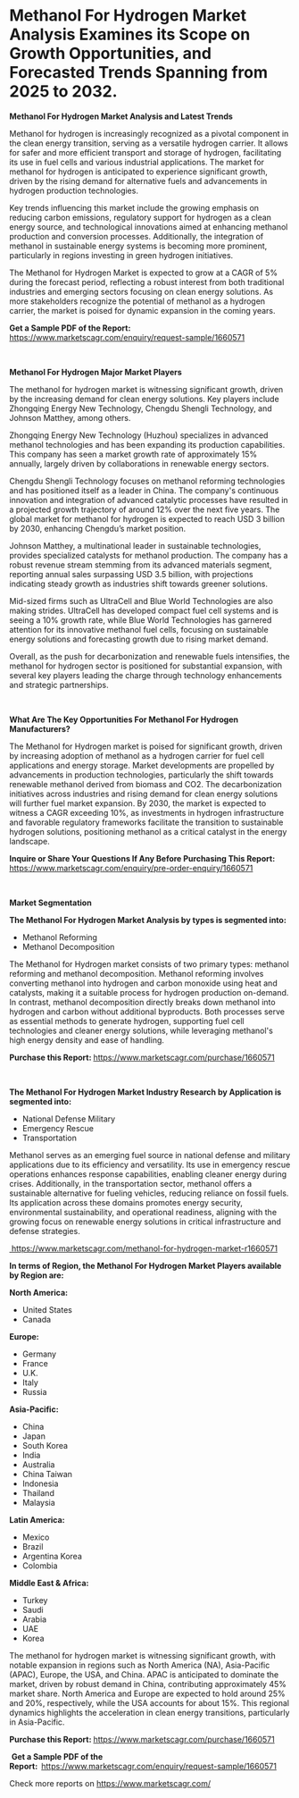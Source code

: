 <p><h1>Methanol For Hydrogen Market Analysis Examines its Scope on Growth Opportunities, and Forecasted Trends Spanning from 2025 to 2032.</h1></p><p><strong>Methanol For Hydrogen Market Analysis and Latest Trends</strong></p>
<p><p>Methanol for hydrogen is increasingly recognized as a pivotal component in the clean energy transition, serving as a versatile hydrogen carrier. It allows for safer and more efficient transport and storage of hydrogen, facilitating its use in fuel cells and various industrial applications. The market for methanol for hydrogen is anticipated to experience significant growth, driven by the rising demand for alternative fuels and advancements in hydrogen production technologies.</p><p>Key trends influencing this market include the growing emphasis on reducing carbon emissions, regulatory support for hydrogen as a clean energy source, and technological innovations aimed at enhancing methanol production and conversion processes. Additionally, the integration of methanol in sustainable energy systems is becoming more prominent, particularly in regions investing in green hydrogen initiatives.</p><p>The Methanol for Hydrogen Market is expected to grow at a CAGR of 5% during the forecast period, reflecting a robust interest from both traditional industries and emerging sectors focusing on clean energy solutions. As more stakeholders recognize the potential of methanol as a hydrogen carrier, the market is poised for dynamic expansion in the coming years.</p></p>
<p><strong>Get a Sample PDF of the Report:&nbsp;</strong> <a href="https://www.marketscagr.com/enquiry/request-sample/1660571?utm_campaign=2008&utm_medium=2&utm_source=Github&utm_content=ia&utm_term=17012025&utm_id=methanol-for-hydrogen">https://www.marketscagr.com/enquiry/request-sample/1660571</a></p>
<p>&nbsp;</p>
<p><strong>Methanol For Hydrogen Major Market Players</strong></p>
<p><p>The methanol for hydrogen market is witnessing significant growth, driven by the increasing demand for clean energy solutions. Key players include Zhongqing Energy New Technology, Chengdu Shengli Technology, and Johnson Matthey, among others.</p><p>Zhongqing Energy New Technology (Huzhou) specializes in advanced methanol technologies and has been expanding its production capabilities. This company has seen a market growth rate of approximately 15% annually, largely driven by collaborations in renewable energy sectors. </p><p>Chengdu Shengli Technology focuses on methanol reforming technologies and has positioned itself as a leader in China. The company's continuous innovation and integration of advanced catalytic processes have resulted in a projected growth trajectory of around 12% over the next five years. The global market for methanol for hydrogen is expected to reach USD 3 billion by 2030, enhancing Chengdu’s market position.</p><p>Johnson Matthey, a multinational leader in sustainable technologies, provides specialized catalysts for methanol production. The company has a robust revenue stream stemming from its advanced materials segment, reporting annual sales surpassing USD 3.5 billion, with projections indicating steady growth as industries shift towards greener solutions.</p><p>Mid-sized firms such as UltraCell and Blue World Technologies are also making strides. UltraCell has developed compact fuel cell systems and is seeing a 10% growth rate, while Blue World Technologies has garnered attention for its innovative methanol fuel cells, focusing on sustainable energy solutions and forecasting growth due to rising market demand.</p><p>Overall, as the push for decarbonization and renewable fuels intensifies, the methanol for hydrogen sector is positioned for substantial expansion, with several key players leading the charge through technology enhancements and strategic partnerships.</p></p>
<p>&nbsp;</p>
<p><strong>What Are The Key Opportunities For Methanol For Hydrogen Manufacturers?</strong></p>
<p><p>The Methanol for Hydrogen market is poised for significant growth, driven by increasing adoption of methanol as a hydrogen carrier for fuel cell applications and energy storage. Market developments are propelled by advancements in production technologies, particularly the shift towards renewable methanol derived from biomass and CO2. The decarbonization initiatives across industries and rising demand for clean energy solutions will further fuel market expansion. By 2030, the market is expected to witness a CAGR exceeding 10%, as investments in hydrogen infrastructure and favorable regulatory frameworks facilitate the transition to sustainable hydrogen solutions, positioning methanol as a critical catalyst in the energy landscape.</p></p>
<p><strong>Inquire or Share Your Questions If Any Before Purchasing This Report:</strong> <a href="https://www.marketscagr.com/enquiry/pre-order-enquiry/1660571?utm_campaign=2008&utm_medium=2&utm_source=Github&utm_content=ia&utm_term=17012025&utm_id=methanol-for-hydrogen">https://www.marketscagr.com/enquiry/pre-order-enquiry/1660571</a></p>
<p>&nbsp;</p>
<p><strong>Market Segmentation</strong></p>
<p><strong>The Methanol For Hydrogen Market Analysis by types is segmented into:</strong></p>
<p><ul><li>Methanol Reforming</li><li>Methanol Decomposition</li></ul></p>
<p><p>The Methanol for Hydrogen market consists of two primary types: methanol reforming and methanol decomposition. Methanol reforming involves converting methanol into hydrogen and carbon monoxide using heat and catalysts, making it a suitable process for hydrogen production on-demand. In contrast, methanol decomposition directly breaks down methanol into hydrogen and carbon without additional byproducts. Both processes serve as essential methods to generate hydrogen, supporting fuel cell technologies and cleaner energy solutions, while leveraging methanol's high energy density and ease of handling.</p></p>
<p><strong>Purchase this Report:&nbsp;</strong><a href="https://www.marketscagr.com/purchase/1660571?utm_campaign=2008&utm_medium=2&utm_source=Github&utm_content=ia&utm_term=17012025&utm_id=methanol-for-hydrogen">https://www.marketscagr.com/purchase/1660571</a></p>
<p>&nbsp;</p>
<p><strong>The Methanol For Hydrogen Market Industry Research by Application is segmented into:</strong></p>
<p><ul><li>National Defense Military</li><li>Emergency Rescue</li><li>Transportation</li></ul></p>
<p><p>Methanol serves as an emerging fuel source in national defense and military applications due to its efficiency and versatility. Its use in emergency rescue operations enhances response capabilities, enabling cleaner energy during crises. Additionally, in the transportation sector, methanol offers a sustainable alternative for fueling vehicles, reducing reliance on fossil fuels. Its application across these domains promotes energy security, environmental sustainability, and operational readiness, aligning with the growing focus on renewable energy solutions in critical infrastructure and defense strategies.</p></p>
<p><a href="https://www.marketscagr.com/methanol-for-hydrogen-market-r1660571?utm_campaign=2008&utm_medium=2&utm_source=Github&utm_content=ia&utm_term=17012025&utm_id=methanol-for-hydrogen">&nbsp;https://www.marketscagr.com/methanol-for-hydrogen-market-r1660571</a></p>
<p><strong>In terms of Region, the Methanol For Hydrogen Market Players available by Region are:</strong></p>
<p>
    <p> <strong> North America: </strong>
        <ul>
            <li>United States</li>
            <li>Canada</li>
        </ul>
        </p> 
    <p> <strong> Europe: </strong>
        <ul>
            <li>Germany</li>
            <li>France</li>
            <li>U.K.</li>
            <li>Italy</li>
            <li>Russia</li>
        </ul>
        </p> 
    <p> <strong> Asia-Pacific: </strong>
        <ul>
            <li>China</li>
            <li>Japan</li>
            <li>South Korea</li>
            <li>India</li>
            <li>Australia</li>
            <li>China Taiwan</li>
            <li>Indonesia</li>
            <li>Thailand</li>
            <li>Malaysia</li>
        </ul>
        </p> 
    <p> <strong> Latin America: </strong>
        <ul>
            <li>Mexico</li>
            <li>Brazil</li>
            <li>Argentina Korea</li>
            <li>Colombia</li>
        </ul>
        </p> 
    <p> <strong> Middle East & Africa: </strong>
        <ul>
            <li>Turkey</li>
            <li>Saudi</li>
            <li>Arabia</li>
            <li>UAE</li>
            <li>Korea</li>
        </ul>
    </p>
    </p>
<p><p>The methanol for hydrogen market is witnessing significant growth, with notable expansion in regions such as North America (NA), Asia-Pacific (APAC), Europe, the USA, and China. APAC is anticipated to dominate the market, driven by robust demand in China, contributing approximately 45% market share. North America and Europe are expected to hold around 25% and 20%, respectively, while the USA accounts for about 15%. This regional dynamics highlights the acceleration in clean energy transitions, particularly in Asia-Pacific.</p></p>
<p><strong>Purchase this Report: </strong><a href="https://www.marketscagr.com/purchase/1660571?utm_campaign=2008&utm_medium=2&utm_source=Github&utm_content=ia&utm_term=17012025&utm_id=methanol-for-hydrogen">https://www.marketscagr.com/purchase/1660571</a></p>
<p>&nbsp;<strong>Get a Sample PDF of the Report:&nbsp;&nbsp;</strong><a href="https://www.marketscagr.com/enquiry/request-sample/1660571?utm_campaign=2008&utm_medium=2&utm_source=Github&utm_content=ia&utm_term=17012025&utm_id=methanol-for-hydrogen">https://www.marketscagr.com/enquiry/request-sample/1660571</a></p>
<p><strong></strong></p>
<p>Check more reports on <a href="https://www.marketscagr.com/?utm_campaign=2008&utm_medium=2&utm_source=Github&utm_content=ia&utm_term=17012025&utm_id=methanol-for-hydrogen">https://www.marketscagr.com/</a></p>